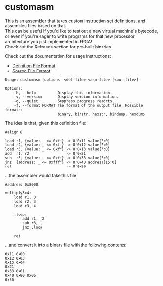 # customasm
This is an assembler that takes custom instruction set definitions,
and assembles files based on that.  
This can be useful if you'd like to test out a new virtual machine's bytecode,
or even if you're eager to write programs for that new processor architecture 
you just implemented in FPGA!  
Check out the Releases section for pre-built binaries.  
  
Check out the documentation for usage instructions:
- [Definition File Format](/doc/def.md)
- [Source File Format](/doc/src.md)

```
Usage: customasm [options] <def-file> <asm-file> [<out-file>]

Options:
    -h, --help          Display this information.
    -v, --version       Display version information.
    -q, --quiet         Suppress progress reports.
    -f, --format FORMAT The format of the output file. Possible formats:
                        binary, binstr, hexstr, bindump, hexdump
```

The idea is that, given this definition file:

```
#align 8

load r1, {value: _ <= 0xff} -> 8'0x11 value[7:0]
load r2, {value: _ <= 0xff} -> 8'0x12 value[7:0]
load r3, {value: _ <= 0xff} -> 8'0x13 value[7:0]
add  r1, r2                 -> 8'0x21
sub  r3, {value: _ <= 0xff} -> 8'0x33 value[7:0]
jnz  {address: _ <= 0xffff} -> 8'0x40 address[15:0]
ret                         -> 8'0x50
```

...the assembler would take this file:

```
#address 0x8000

multiply3x4:
	load r1, 0
	load r2, 3
	load r3, 4
	
	.loop:
		add r1, r2
		sub r3, 1
		jnz .loop
	
	ret
```

...and convert it into a binary file with the following contents:

```
0x11 0x00
0x12 0x03
0x13 0x04
0x21
0x33 0x01
0x40 0x80 0x06
0x50
```
